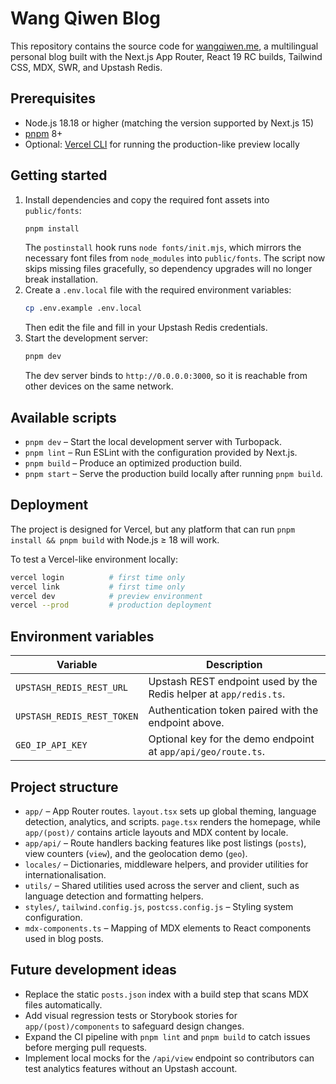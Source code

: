 # Wang Qiwen Blog

This repository contains the source code for [wangqiwen.me](https://wangqiwen.me), a multilingual personal blog built with the Next.js App Router, React 19 RC builds, Tailwind CSS, MDX, SWR, and Upstash Redis.

## Prerequisites
- Node.js 18.18 or higher (matching the version supported by Next.js 15)
- [pnpm](https://pnpm.io/) 8+
- Optional: [Vercel CLI](https://vercel.com/docs/cli) for running the production-like preview locally

## Getting started
1. Install dependencies and copy the required font assets into `public/fonts`:
   ```bash
   pnpm install
   ```
   The `postinstall` hook runs `node fonts/init.mjs`, which mirrors the necessary font files from `node_modules` into `public/fonts`. The script now skips missing files gracefully, so dependency upgrades will no longer break installation.
2. Create a `.env.local` file with the required environment variables:
   ```bash
   cp .env.example .env.local
   ```
   Then edit the file and fill in your Upstash Redis credentials.
3. Start the development server:
   ```bash
   pnpm dev
   ```
   The dev server binds to `http://0.0.0.0:3000`, so it is reachable from other devices on the same network.

## Available scripts
- `pnpm dev` – Start the local development server with Turbopack.
- `pnpm lint` – Run ESLint with the configuration provided by Next.js.
- `pnpm build` – Produce an optimized production build.
- `pnpm start` – Serve the production build locally after running `pnpm build`.

## Deployment
The project is designed for Vercel, but any platform that can run `pnpm install && pnpm build` with Node.js ≥ 18 will work.

To test a Vercel-like environment locally:
```bash
vercel login          # first time only
vercel link           # first time only
vercel dev            # preview environment
vercel --prod         # production deployment
```

## Environment variables
| Variable | Description |
| --- | --- |
| `UPSTASH_REDIS_REST_URL` | Upstash REST endpoint used by the Redis helper at `app/redis.ts`. |
| `UPSTASH_REDIS_REST_TOKEN` | Authentication token paired with the endpoint above. |
| `GEO_IP_API_KEY` | Optional key for the demo endpoint at `app/api/geo/route.ts`. |

## Project structure
- `app/` – App Router routes. `layout.tsx` sets up global theming, language detection, analytics, and scripts. `page.tsx` renders the homepage, while `app/(post)/` contains article layouts and MDX content by locale.
- `app/api/` – Route handlers backing features like post listings (`posts`), view counters (`view`), and the geolocation demo (`geo`).
- `locales/` – Dictionaries, middleware helpers, and provider utilities for internationalisation.
- `utils/` – Shared utilities used across the server and client, such as language detection and formatting helpers.
- `styles/`, `tailwind.config.js`, `postcss.config.js` – Styling system configuration.
- `mdx-components.ts` – Mapping of MDX elements to React components used in blog posts.

## Future development ideas
- Replace the static `posts.json` index with a build step that scans MDX files automatically.
- Add visual regression tests or Storybook stories for `app/(post)/components` to safeguard design changes.
- Expand the CI pipeline with `pnpm lint` and `pnpm build` to catch issues before merging pull requests.
- Implement local mocks for the `/api/view` endpoint so contributors can test analytics features without an Upstash account.
